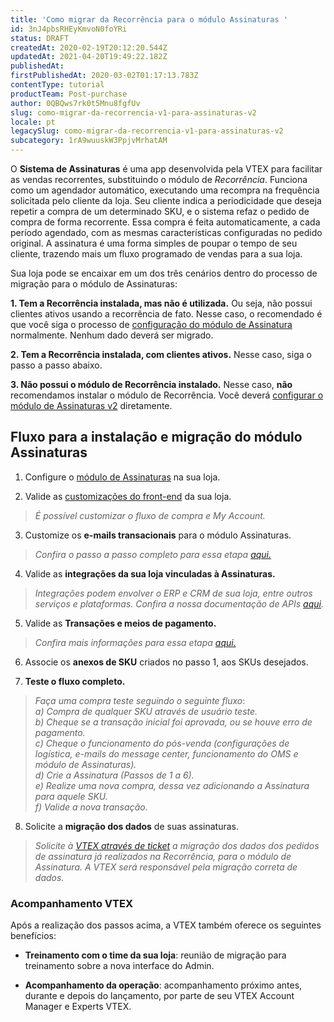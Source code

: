 ```yaml
---
title: 'Como migrar da Recorrência para o módulo Assinaturas '
id: 3nJ4pbsRHEyKmvoN0foYRi
status: DRAFT
createdAt: 2020-02-19T20:12:20.544Z
updatedAt: 2021-04-20T19:49:22.182Z
publishedAt: 
firstPublishedAt: 2020-03-02T01:17:13.783Z
contentType: tutorial
productTeam: Post-purchase
author: 0QBQws7rk0t5Mnu8fgfUv
slug: como-migrar-da-recorrencia-v1-para-assinaturas-v2
locale: pt
legacySlug: como-migrar-da-recorrencia-v1-para-assinaturas-v2
subcategory: 1rA9wuuskW3PpjvMrhatAM
---
```


O **Sistema de Assinaturas** é uma app desenvolvida pela VTEX para facilitar as vendas recorrentes, substituindo o módulo de *Recorrência*. Funciona como um agendador automático, executando uma recompra na frequência solicitada pelo cliente da loja. Seu cliente indica a periodicidade que deseja repetir a compra de um determinado SKU, e o sistema refaz o pedido de compra de forma recorrente. Essa compra é feita  automaticamente, a cada período agendado, com as mesmas características configuradas no pedido original. A assinatura é uma forma simples de poupar o tempo de seu cliente, trazendo mais um fluxo programado de vendas para a sua loja. 


Sua loja pode se encaixar em um dos três cenários dentro do processo de migração para o módulo de Assinaturas:

**1. Tem a Recorrência instalada, mas não é utilizada.**
Ou seja, não possui clientes ativos usando a recorrência de fato. Nesse caso, o recomendado é que você siga o processo de [configuração do módulo de Assinatura](https://help.vtex.com/pt/tutorial/como-configurar-assinaturas--1FA9dfE7vJqxBna9Nft5Sj#3-meios-de-pagamento-que-transacionam-pedidos-de-assinatura) normalmente. Nenhum dado deverá ser migrado.   


**2. Tem a Recorrência instalada, com clientes ativos.** 
Nesse caso, siga o passo a passo abaixo.  

**3. Não possui o módulo de Recorrência instalado.** 
 Nesse caso, **não** recomendamos instalar o módulo de Recorrência. Você deverá [configurar o módulo de Assinaturas v2](https://help.vtex.com/pt/tutorial/como-configurar-assinaturas--1FA9dfE7vJqxBna9Nft5Sj) diretamente.      





## Fluxo para a instalação e migração do módulo Assinaturas


 1. Configure o [módulo de Assinaturas](https://help.vtex.com/pt/tutorial/como-configurar-assinatura-v2--1FA9dfE7vJqxBna9Nft5Sj) na sua loja.   

 2. Valide as [customizações do front-end](https://help.vtex.com/pt/subcategory/configuracoes-de-cms--6kovkwzMRyeOOc2iEC4suM) da sua loja.  

 > *É possível customizar o fluxo de compra e My Account.*  

 3. Customize os **e-mails transacionais** para o módulo Assinaturas.  

 > *Confira o passo a passo completo para essa etapa [aqui.](https://help.vtex.com/pt/tutorial/e-mails-transacionais-para-pedidos-de-assinatura--2NYHqHMRqZ43Cn6s84ZCB5)*  

 4. Valide as **integrações da sua loja vinculadas à Assinaturas.**  

 > *Integrações podem envolver o ERP e CRM de sua loja, entre outros serviços e plataformas. Confira a nossa documentação de APIs [aqui](https://developers.vtex.com/reference/subscriptions-api-v2-overview).*  

 5. Valide as **Transações e meios de pagamento.**  

 > *Confira mais informações para essa etapa [aqui.](https://help.vtex.com/pt/tutorial/como-configurar-assinaturas--1FA9dfE7vJqxBna9Nft5Sj#3-meios-de-pagamento-que-transacionam-pedidos-de-assinatura)*  

 6. Associe os **anexos de SKU** criados no passo 1, aos SKUs desejados. 

 7. **Teste o fluxo completo.**  

 > *Faça uma compra teste seguindo o seguinte fluxo*:  
 *a) Compra de qualquer SKU através de usuário teste.    
b) Cheque se a transação inicial foi aprovada, ou se houve erro de pagamento.  
c) Cheque o funcionamento do pós-venda (configurações de logística, e-mails do message center, funcionamento do OMS e módulo de Assinaturas).    
d) Crie a Assinatura (Passos de 1 a 6).     
e) Realize uma nova compra, dessa vez adicionando a Assinatura para aquele SKU.     
f) Valide a nova transação.*   

 8. Solicite a **migração dos dados** de suas assinaturas.  

> *Solicite à [VTEX através de ticket](https://support.vtex.com/hc/pt-br) a migração dos dados dos pedidos de assinatura já realizados na Recorrência, para o módulo de Assinatura. A VTEX será responsável pela migração correta de dados.*   


### Acompanhamento VTEX

Após a realização dos passos acima, a VTEX também oferece os seguintes benefícios:  

- **Treinamento com o time da sua loja**: reunião de migração para treinamento sobre a nova interface do Admin. 

- **Acompanhamento da operação**: acompanhamento próximo antes, durante e depois do lançamento, por parte de seu VTEX Account Manager e Experts VTEX.  





